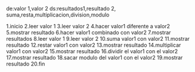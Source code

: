 de:valor 1,valor 2
ds:resultados1,resultado 2, suma,resta,multiplicacion,division,modulo

1.inicio
2.leer valor 1
3.leer valor 2
4.hacer valor1 diferente a valor2
5.mostrar resultado
6.hacer valor1 combinado con valor2
7.mostrar resultados
8.leer valor 1
9.leer valor 2
10.suma valor1 con valor2
11.mostrar resultado
12.restar valor1 con valor2
13.mostrar resultado
14.multiplicar valor1 con valor2
15.mostrar resultado
16.dividir el valor1 con el valor2
17.mostrar resultado
18.sacar modulo del valor1 con el valor2
19.mostrar resultado
20.fin
